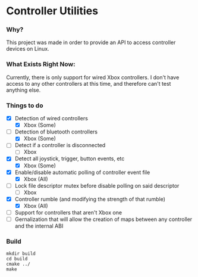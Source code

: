 # Controller Utilities

### Why?
This project was made in order to provide an API to access controller devices on Linux. 

### What Exists Right Now:
Currently, there is only support for wired Xbox controllers. I don't have access to any other controllers 
at this time, and therefore can't test anything else.

### Things to do
- [x] Detection of wired controllers
    - [x] Xbox (Some)
- [ ] Detection of bluetooth controllers
    - [x] Xbox (Some)
- [ ] Detect if a controller is disconnected
    - [ ] Xbox
- [x] Detect all joystick, trigger, button events, etc
    - [x] Xbox (Some)
- [x] Enable/disable automatic polling of controller event file
    - [x] Xbox (All)
- [ ] Lock file descriptor mutex before disable polling on said descriptor
    - [ ] Xbox
- [x] Controller rumble (and modifying the strength of that rumble)
    - [x] Xbox (All)
- [ ] Support for controllers that aren't Xbox one
- [ ] Gernalization that will allow the creation of maps between any controller and the internal ABI

### Build
```
mkdir build
cd build
cmake ../
make
```
